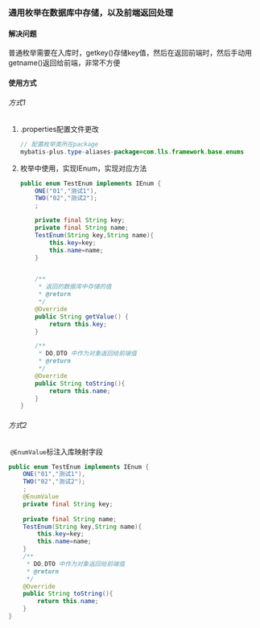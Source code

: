 ### 通用枚举在数据库中存储，以及前端返回处理

#### 解决问题

普通枚举需要在入库时，getkey()存储key值，然后在返回前端时，然后手动用getname()返回给前端，非常不方便

#### 使用方式

###### 方式1

1. .properties配置文件更改

   ```java
   // 配置枚举类所在package
   mybatis-plus.type-aliases-package=com.lls.framework.base.enums
   ```

2. 枚举中使用，实现IEnum，实现对应方法

   ```java
   public enum TestEnum implements IEnum {
       ONE("01","测试1"),
       TWO("02","测试2");
       ;
   
       private final String key;
       private final String name;
       TestEnum(String key,String name){
           this.key=key;
           this.name=name;
       }
   
   
       /**
        * 返回的数据库中存储的值
        * @return
        */
       @Override
       public String getValue() {
           return this.key;
       }
   
       /**
        * DO,DTO 中作为对象返回给前端值
        * @return
        */
       @Override
       public String toString(){
           return this.name;
       }
   }
   ```

###### 方式2

​	`@EnumValue`标注入库映射字段

```java
public enum TestEnum implements IEnum {
    ONE("01","测试1"),
    TWO("02","测试2");
    ;
    @EnumValue
    private final String key;
    
    private final String name;
    TestEnum(String key,String name){
        this.key=key;
        this.name=name;
    }
    /**
     * DO,DTO 中作为对象返回给前端值
     * @return
     */
    @Override
    public String toString(){
        return this.name;
    }
}
```

​	

​	